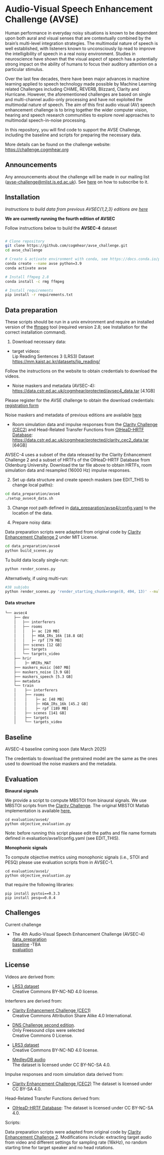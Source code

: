 # Audio-Visual Speech Enhancement Challenge (AVSE)

Human performance in everyday noisy situations is known to be dependent upon both aural and visual senses that are contextually combined by the brain’s multi-level integration strategies. The multimodal nature of speech is well established, with listeners known to unconsciously lip read to improve the intelligibility of speech in a real noisy environment. Studies in neuroscience have shown that the visual aspect of speech has a potentially strong impact on the ability of humans to focus their auditory attention on a particular stimulus.

Over the last few decades, there have been major advances in machine learning applied to speech technology made possible by Machine Learning related Challenges including CHiME, REVERB, Blizzard, Clarity and Hurricane. However, the aforementioned challenges are based on single and multi-channel audio-only processing and have not exploited the multimodal nature of speech. The aim of this first audio visual (AV) speech enhancement challenge is to bring together the wider computer vision, hearing and speech research communities to explore novel approaches to multimodal speech-in-noise processing.

In this repository, you will find code to support the AVSE Challenge, including the baseline and scripts for preparing the necessary data.

More details can be found on the challenge website:
https://challenge.cogmhear.org

## Announcements

Any announcements about the challenge will be made in our mailing list (avse-challenge@mlist.is.ed.ac.uk).
See [here](https://challenge.cogmhear.org/#/docs?id=announcements) on how to subscribe to it.

## Installation
*Instructions to build data from previous AVSEC{1,2,3} editions are [here](data_preparation/avse1/)*

**We are currently running the fourth edition of AVSEC**

Follow instructions below to build the **AVSEC-4** dataset

```bash

# Clone repository
git clone https://github.com/cogmhear/avse_challenge.git
cd avse_challenge

# Create & activate environment with conda, see https://docs.conda.io/projects/conda/en/latest/user-guide/install/index.html
conda create --name avse python=3.9
conda activate avse

# Install ffmpeg 2.8
conda install -c rmg ffmpeg

# Install requirements
pip install -r requirements.txt
```
## Data preparation

These scripts should be run in a unix environment and require an installed version of the [ffmpeg](https://www.ffmpeg.org) tool (required version 2.8; see Installation for the correct installation command).

1) Download necessary data:

- target videos:  
Lip Reading Sentences 3 (LRS3) Dataset  
https://mm.kaist.ac.kr/datasets/lip_reading/

Follow the instructions on the website to obtain credentials to download the videos.

- Noise maskers and metadata (AVSEC-4):
https://data.cstr.ed.ac.uk/cogmhear/protected/avsec4_data.tar  [4.1GB]

Please register for the AVSE challenge to obtain the download credentials: [registration form](https://challenge.cogmhear.org/#/getting-started/register)

Noise maskers and metadata of previous editions are available [here](data_preparation/avse1/README.md)

- Room simulation data and impulse responses from the [Clarity Challenge (CEC2)](https://github.com/claritychallenge/clarity/tree/main/recipes/cec2) and Head-Related Transfer Functions from [OlHeaD-HRTF Database](https://uol.de/mediphysik/downloads/hearingdevicehrtfs):
 https://data.cstr.ed.ac.uk/cogmhear/protected/clarity_cec2_data.tar [64GB]

<p>AVSEC-4 uses a subset of the data released by the Clarity Enhancement Challenge 2 and a subset of HRTFs of the OlHeaD-HRTF Database from Oldenburg University. 
Download the tar file above to obtain HRTFs, room simulation data and resampled (16000 Hz) impulse responses. </p>


2) Set up data structure and create speech maskers (see EDIT_THIS to change local paths):
```bash
cd data_preparation/avse4
./setup_avsec4_data.sh 
```

3) Change root path defined in [data_preparation/avse4/config.yaml](data_preparation/avse4/config.yaml) to the location of the data.

4) Prepare noisy data:

Data preparation scripts were adapted from original code by [Clarity Enhancement Challenge 2](https://github.com/claritychallenge/clarity/tree/main/recipes/cec2) under MIT License. 

```bash
cd data_preparation/avse4
python build_scenes.py
```

Tu build data locally single-run:
```bash
python render_scenes.py
```
Alternatively, if using multi-run:
```bash
#38 subjobs
python render_scenes.py 'render_starting_chunk=range(0, 494, 13)' --multirun  
```

#### Data structure

```bash
└── avsec4
    ├── dev
    │   ├── interferers
    │   ├── rooms 
    │   │   ├─ ac [20 MB]
    │   │   ├─ HOA_IRs_16k [18.8 GB]
    │   │   ├─ rpf [79 MB]
    │   ├── scenes [12 GB]
    │   ├── targets
    │   └── targets_video 
    ├── hrir
    │    ├─ HRIRs_MAT
    ├── maskers_music [607 MB]
    ├── maskers_noise [3.9 GB]
    ├── maskers_speech [5.3 GB]
    ├── metadata 
    └── train
    │    ├── interferers
    │    ├── rooms
    │    │    ├─ ac [48 MB]
    │    │    ├─ HOA_IRs_16k [45.2 GB]
    │    │    ├─ rpf [189 MB]
    │    ├── scenes [141 GB]
    │    ├── targets
    │    └── targets_video 
```

## Baseline

AVSEC-4 baseline coming soon (late March 2025)

[//]: # ([code]&#40;./baseline/avse1/&#41;)

[//]: # ()
[//]: # ([pretrained_model]&#40;https://data.cstr.ed.ac.uk/cogmhear/protected/avse1_baseline.ckpt&#41;)

The credentials to download the pretrained model are the same as the ones used to download the noise maskers and the metadata.

## Evaluation

**Binaural signals**

We provide a script to compute MBSTOI from binaural signals. We use MBSTOI scripts from the [Clarity Challenge](https://github.com/claritychallenge/clarity/tree/main/clarity/evaluator/mbstoi). The original MBSTOI Matlab implementation is available [here.](http://ah-andersen.net/code/<http://ah-andersen.net/code/>)

```
cd evaluation/avse4/
python objective_evaluation.py
```
Note: before running this script please edit the paths and file name formats defined in evaluation/avse1/config.yaml (see EDIT_THIS).

**Monophonic signals**

To compute objective metrics using monophonic signals (i.e., STOI and PESQ) please use evaluation scripts from in AVSEC-1. 

```
cd evaluation/avse1/
python objective_evaluation.py
```
that require the following libraries:
```
pip install pystoi==0.3.3
pip install pesq==0.0.4
```

## Challenges

Current challenge

- The 4th Audio-Visual Speech Enhancement Challenge (AVSEC-4)  
[data_preparation](./data_preparation/avse4/)  
[baseline](./baseline/avse4/) -TBA  
[evaluation](./evaluation/avse4/)  

## License

Videos are derived from:
- [LRS3 dataset](https://mm.kaist.ac.kr/datasets/lip_reading/)  
Creative Commons BY-NC-ND 4.0 license.

Interferers are derived from:
- [Clarity Enhancement Challenge (CEC1)](https://github.com/claritychallenge/clarity/tree/main/recipes/cec1)  
Creative Commons Attribution Share Alike 4.0 International.

- [DNS Challenge second edition](https://github.com/microsoft/DNS-Challenge).  
Only Freesound clips were selected   
Creative Commons 0 License.

- [LRS3 dataset](https://mm.kaist.ac.kr/datasets/lip_reading/)  
Creative Commons BY-NC-ND 4.0 license.

- [MedleyDB audio](https://medleydb.weebly.com/)   
The dataset is licensed under CC BY-NC-SA 4.0.

Impulse responses and room simulation data derived from:
- [Clarity Enhancement Challenge (CEC2)](https://github.com/claritychallenge/clarity/tree/main/recipes/cec2)
The dataset is licensed under CC BY-SA 4.0.

Head-Related Transfer Functions derived from:
-  [OlHeaD-HRTF Database](https://uol.de/mediphysik/downloads/hearingdevicehrtfs):
The dataset is licensed under CC BY-NC-SA 4.0.

Scripts:

Data preparation scripts were adapted from original code by [Clarity Enhancement Challenge 2](https://github.com/claritychallenge/clarity/tree/main/recipes/cec2). Modifications include: extracting target audio from video and different settings for sampling rate (16kHz), no random starting time for target speaker and no head rotations.


